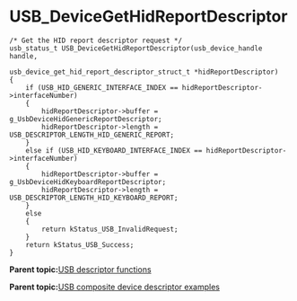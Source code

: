 # USB\_DeviceGetHidReportDescriptor

```
/* Get the HID report descriptor request */
usb_status_t USB_DeviceGetHidReportDescriptor(usb_device_handle handle,
                                                usb_device_get_hid_report_descriptor_struct_t *hidReportDescriptor)
{
    if (USB_HID_GENERIC_INTERFACE_INDEX == hidReportDescriptor->interfaceNumber)
    {
        hidReportDescriptor->buffer = g_UsbDeviceHidGenericReportDescriptor;
        hidReportDescriptor->length = USB_DESCRIPTOR_LENGTH_HID_GENERIC_REPORT;
    }
    else if (USB_HID_KEYBOARD_INTERFACE_INDEX == hidReportDescriptor->interfaceNumber)
    {
        hidReportDescriptor->buffer = g_UsbDeviceHidKeyboardReportDescriptor;
        hidReportDescriptor->length = USB_DESCRIPTOR_LENGTH_HID_KEYBOARD_REPORT;
    }
    else
    {
        return kStatus_USB_InvalidRequest;
    }
    return kStatus_USB_Success;
}

```

**Parent topic:**[USB descriptor functions](../topics/usb_descriptor_functions.md)

**Parent topic:**[USB composite device descriptor examples](../topics/usb_composite_device_descriptor_examples.md)

